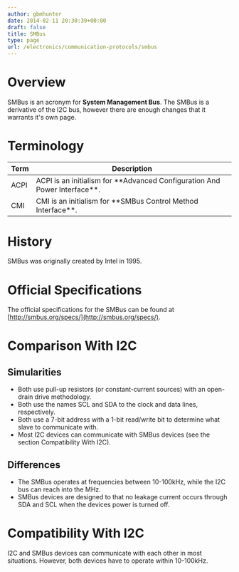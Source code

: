 ```yaml
---
author: gbmhunter
date: 2014-02-11 20:30:39+00:00
draft: false
title: SMBus
type: page
url: /electronics/communication-protocols/smbus
---
```


# Overview

SMBus is an acronym for **System Management Bus**. The SMBus is a derivative of the I2C bus, however there are enough changes that it warrants it's own page.

# Terminology

<table>
    <thead>
        <tr>
            <th>Term</th>
            <th>Description</th>
        </tr>
    </thead>
	<tbody>
		<tr >
<td >ACPI
</td>
<td >ACPI is an initialism for **Advanced Configuration And Power Interface**.
</td>
		<tr >
		<tr >
			
<td >CMI
</td>
			
<td >CMI is an initialism for **SMBus Control Method Interface**.
</td>
		<tr >
	</tbody>
</table>

# History

SMBus was originally created by Intel in 1995.

# Official Specifications

The official specifications for the SMBus can be found at [http://smbus.org/specs/](http://smbus.org/specs/).

# Comparison With I2C

## Simularities

* Both use pull-up resistors (or constant-current sources) with an open-drain drive methodology.
* Both use the names SCL and SDA to the clock and data lines, respectively.
* Both use a 7-bit address with a 1-bit read/write bit to determine what slave to communicate with.
* Most I2C devices can communicate with SMBus devices (see the section Compatibility With I2C).

## Differences

* The SMBus operates at frequencies between 10-100kHz, while the I2C bus can reach into the MHz.
* SMBus devices are designed to that no leakage current occurs through SDA and SCL when the devices power is turned off.

# Compatibility With I2C

I2C and SMBus devices can communicate with each other in most situations. However, both devices have to operate within 10-100kHz.
